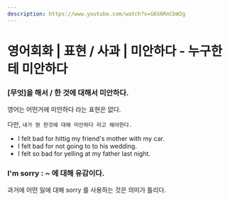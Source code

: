 ```yaml
---
description: https://www.youtube.com/watch?v=G6S6RnCbW2g
---
```


# 영어회화 | 표현 / 사과 | 미안하다 - 누구한테 미안하다

### \[무엇]을 해서 / 한 것에 대해서 미안하다.

영어는 어떤거에 미안하다 라는 표현은 없다.

다만, `내가 뭔 한것에 대해 미안하다 라고 해야한다.`

* I felt bad for hittig my friend's mother with my car.
* I felt bad for not going to to his wedding.
* I felt so bad for yelling at my father last night.

### I'm sorry : \~ 에 대해 유감이다.

과거에 어떤 일에 대해 sorry 를 사용하는 것은 의미가 틀리다.
